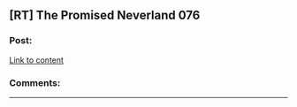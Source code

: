 ## [RT] The Promised Neverland 076

### Post:

[Link to content](https://readms.net/r/neverland/076/4918/1)

### Comments:

---

